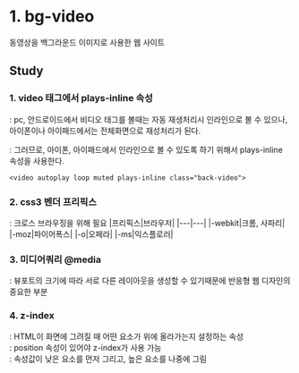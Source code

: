 # 1. bg-video
동영상을 백그라운드 이미지로 사용한 웹 사이트  

## Study
### 1. video 태그에서 plays-inline 속성  
: pc, 안드로이드에서 비디오 태그를 볼때는 자동 재생처리시 인라인으로 볼 수 있으나, 아이폰이나 아이패드에서는 전체화면으로 재성처리가 된다.    

: 그러므로, 아이폰, 아이패드에서 인라인으로 볼 수 있도록 하기 위해서 plays-inline 속성을 사용한다. 

```
<video autoplay loop muted plays-inline class="back-video">
```

### 2. css3 벤더 프리픽스
: 크로스 브라우징을 위해 필요
|프리픽스|브라우저|
|---|---|
|-webkit|크롬, 사파리|
|-moz|파이어폭스|
|-o|오페라|
|-ms|익스플로러|

### 3. 미디어쿼리 @media
: 뷰포트의 크기에 따라 서로 다른 레이아웃을 생성할 수 있기때문에 반응형 웹 디자인의 중요한 부분

### 4. z-index
: HTML이 화면에 그려질 때 어떤 요소가 위에 올라가는지 설정하는 속성  
: position 속성이 있어야 z-index가 사용 가능   
: 속성값이 낮은 요소를 먼저 그리고, 높은 요소를 나중에 그림